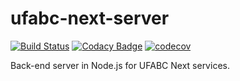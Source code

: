 # ufabc-next-server

 
[![Build Status](https://travis-ci.com/ufabc-next/ufabc-matricula-server.svg?branch=master)](https://travis-ci.com/ufabc-next/ufabc-matricula-server)
[![Codacy Badge](https://api.codacy.com/project/badge/Grade/c6cd37818d9c4ab6b244bfefd5b83597)](https://www.codacy.com/app/fesnt/ufabc-matricula-server?utm_source=github.com&amp;utm_medium=referral&amp;utm_content=ufabc-next/ufabc-matricula-server&amp;utm_campaign=Badge_Grade)
[![codecov](https://codecov.io/gh/ufabc-next/ufabc-matricula-server/branch/master/graph/badge.svg)](https://codecov.io/gh/ufabc-next/ufabc-matricula-server)


Back-end server in Node.js for UFABC Next services.
